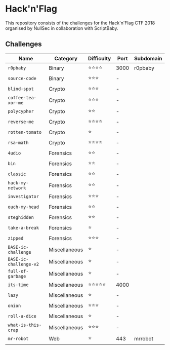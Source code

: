 # Hack'n'Flag

This repository consists of the challenges for the Hack'n'Flag CTF 2018 organised by NullSec in collaboration with ScriptBaby.

## Challenges

| Name                   | Category      | Difficulty | Port | Subdomain |
|------------------------|---------------|------------|------|-----------|
| `r0pbaby`              | Binary        | ⭐️⭐️⭐️⭐️   | 3000 | r0pbaby   |
| `source-code`          | Binary        | ⭐️⭐️⭐️     | -    |           |
| `blind-spot`           | Crypto        | ⭐️⭐️⭐️     | -    |           |
| `coffee-tea-xor-me`    | Crypto        | ⭐️⭐️⭐️     | -    |           |
| `polycypher`           | Crypto        | ⭐️⭐️       | -    |           |
| `reverse-me`           | Crypto        | ⭐️⭐️⭐️⭐️   | -    |           |
| `rotten-tomato`        | Crypto        | ⭐️         | -    |           |
| `rsa-math`             | Crypto        | ⭐️⭐️⭐️⭐️   | -    |           |
| `4udio`                | Forensics     | ⭐️⭐️       | -    |           |
| `bin`                  | Forensics     | ⭐️⭐️       | -    |           |
| `classic`              | Forensics     | ⭐️⭐️       | -    |           |
| `hack-my-network`      | Forensics     | ⭐️⭐️       | -    |           |
| `investigator`         | Forensics     | ⭐️⭐️⭐️     | -    |           |
| `ouch-my-head`         | Forensics     | ⭐️⭐️       | -    |           |
| `steghidden`           | Forensics     | ⭐️⭐️       | -    |           |
| `take-a-break`         | Forensics     | ⭐️         | -    |           |
| `zipped`               | Forensics     | ⭐️⭐️⭐️     | -    |           |
| `BASE-ic-challenge`    | Miscellaneous | ⭐️         | -    |           |
| `BASE-ic-challenge-v2` | Miscellaneous | ⭐️         | -    |           |
| `full-of-garbage`      | Miscellaneous | ⭐️         | -    |           |
| `its-time`             | Miscellaneous | ⭐️⭐️⭐️⭐️⭐️ | 4000 |           |
| `lazy`                 | Miscellaneous | ⭐️         | -    |           |
| `onion`                | Miscellaneous | ⭐️⭐️⭐️     | -    |           |
| `roll-a-dice`          | Miscellaneous | ⭐️         | -    |           |
| `what-is-this-crap`    | Miscellaneous | ⭐️⭐️⭐️     | -    |           |
| `mr-robot`             | Web           | ⭐️         | 443  | mrrobot   |
